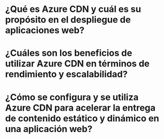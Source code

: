 # ¿Qué es Azure CDN y cuál es su propósito en el despliegue de aplicaciones web?

# ¿Cuáles son los beneficios de utilizar Azure CDN en términos de rendimiento y escalabilidad?

# ¿Cómo se configura y se utiliza Azure CDN para acelerar la entrega de contenido estático y dinámico en una aplicación web?
